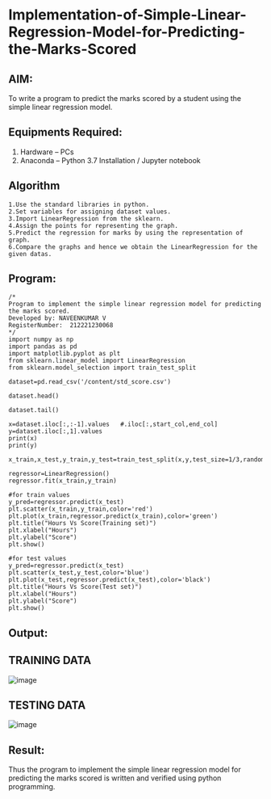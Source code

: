 # Implementation-of-Simple-Linear-Regression-Model-for-Predicting-the-Marks-Scored

## AIM:
To write a program to predict the marks scored by a student using the simple linear regression model.

## Equipments Required:
1. Hardware – PCs
2. Anaconda – Python 3.7 Installation / Jupyter notebook

## Algorithm
~~~
1.Use the standard libraries in python.
2.Set variables for assigning dataset values. 
3.Import LinearRegression from the sklearn. 
4.Assign the points for representing the graph.
5.Predict the regression for marks by using the representation of graph.
6.Compare the graphs and hence we obtain the LinearRegression for the given datas.
~~~
## Program:
```
/*
Program to implement the simple linear regression model for predicting the marks scored.
Developed by: NAVEENKUMAR V
RegisterNumber:  212221230068
*/
import numpy as np
import pandas as pd
import matplotlib.pyplot as plt
from sklearn.linear_model import LinearRegression
from sklearn.model_selection import train_test_split

dataset=pd.read_csv('/content/std_score.csv')

dataset.head()

dataset.tail()

x=dataset.iloc[:,:-1].values   #.iloc[:,start_col,end_col]
y=dataset.iloc[:,1].values
print(x)
print(y)

x_train,x_test,y_train,y_test=train_test_split(x,y,test_size=1/3,random_state=0)

regressor=LinearRegression()
regressor.fit(x_train,y_train)

#for train values
y_pred=regressor.predict(x_test)
plt.scatter(x_train,y_train,color='red')
plt.plot(x_train,regressor.predict(x_train),color='green')
plt.title("Hours Vs Score(Training set)")
plt.xlabel("Hours")
plt.ylabel("Score")
plt.show()

#for test values
y_pred=regressor.predict(x_test)
plt.scatter(x_test,y_test,color='blue')
plt.plot(x_test,regressor.predict(x_test),color='black')
plt.title("Hours Vs Score(Test set)")
plt.xlabel("Hours")
plt.ylabel("Score")
plt.show()
```

## Output:
## TRAINING DATA
![image](https://user-images.githubusercontent.com/94165322/194205488-918bb0fa-675f-4898-99bc-9f2def1fe1d1.png)

## TESTING DATA
![image](https://user-images.githubusercontent.com/94165322/194205581-a130b3e4-1e2a-4a5f-a912-16994e9fe4a8.png)



## Result:
Thus the program to implement the simple linear regression model for predicting the marks scored is written and verified using python programming.
